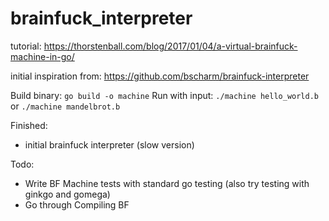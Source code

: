 # brainfuck_interpreter

tutorial: https://thorstenball.com/blog/2017/01/04/a-virtual-brainfuck-machine-in-go/

initial inspiration from: https://github.com/bscharm/brainfuck-interpreter

Build binary: `go build -o machine`
Run with input: `./machine hello_world.b` or `./machine mandelbrot.b`

Finished:
 - initial brainfuck interpreter (slow version)

Todo:
 - Write BF Machine tests with standard go testing (also try testing with ginkgo and gomega)
 - Go through Compiling BF

